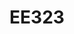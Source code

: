 ---
layout: course
title: EE323
department: Electrical Engineering
name: Microprocessors and Microcontrollers
type: Theory
description: "This course deals with the fundamentals of microprocessors and microcontrollers which are used in almost all embedded electronic systems."
instructor: Prof. Saroj Mondal
prerequisites:
semestertype: Full
level: UG
lectures: 3
tutorials: 0
practicals: 0
credits: 6
email: saroj@iitdh.ac.in
syllabus: "Block diagram view of a general purpose processor; elements of hardware and software architectures; introduction to concepts of data and control paths, registers and memory organization. Instruction set basics and assembly language programming: instruction structure and addressing modes, instruction encoding, and study of 8085A instruction set, hardwarearchitecture and interrupts. Introduction to microcontrollers. 8051 hardware and instruction set architecture, timers/counters, interrupts and serial interface (including multi-processor communication). Interfacing basics using examples of I/O devices: parallelport, serial ports, keypad, display, etc. Introductory discussion on processor performance evaluation and design using a RISC ISA (including concepts of pipelining, pipelining hazards, cache, virtual memory and parallelism)."
references: 
    - "R.S. Ganorkar, Microprocessor Architecture,Programming, and Applications with the 8085, Penram International Publishing, Fifth Edition,2011."
    - "J.H. Hennessy, and D.A. Patterson, Computer Architecture: A Quantitative Approach, MorganKaufmann Publishers, Fourth Edition, 2006."
    - "Kenneth J. Ayala, The 8051 Microcontroller, Architecture, Programming and Applications, Penram International Publishing, 1996."
permalink: /:title/
---